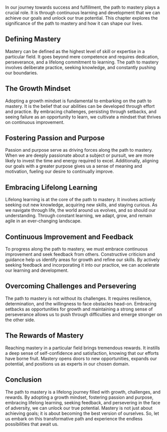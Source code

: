 
In our journey towards success and fulfillment, the path to mastery plays a crucial role. It is through continuous learning and development that we can achieve our goals and unlock our true potential. This chapter explores the significance of the path to mastery and how it can shape our lives.

Defining Mastery
----------------

Mastery can be defined as the highest level of skill or expertise in a particular field. It goes beyond mere competence and requires dedication, perseverance, and a lifelong commitment to learning. The path to mastery involves deliberate practice, seeking knowledge, and constantly pushing our boundaries.

The Growth Mindset
------------------

Adopting a growth mindset is fundamental to embarking on the path to mastery. It is the belief that our abilities can be developed through effort and practice. By embracing challenges, persisting through setbacks, and seeing failure as an opportunity to learn, we cultivate a mindset that thrives on continuous improvement.

Fostering Passion and Purpose
-----------------------------

Passion and purpose serve as driving forces along the path to mastery. When we are deeply passionate about a subject or pursuit, we are more likely to invest the time and energy required to excel. Additionally, aligning our goals with a greater purpose gives us a sense of meaning and motivation, fueling our desire to continually improve.

Embracing Lifelong Learning
---------------------------

Lifelong learning is at the core of the path to mastery. It involves actively seeking out new knowledge, acquiring new skills, and staying curious. As we navigate through life, the world around us evolves, and so should our understanding. Through constant learning, we adapt, grow, and remain agile in an ever-changing landscape.

Continuous Improvement and Feedback
-----------------------------------

To progress along the path to mastery, we must embrace continuous improvement and seek feedback from others. Constructive criticism and guidance help us identify areas for growth and refine our skills. By actively seeking feedback and incorporating it into our practice, we can accelerate our learning and development.

Overcoming Challenges and Persevering
-------------------------------------

The path to mastery is not without its challenges. It requires resilience, determination, and the willingness to face obstacles head-on. Embracing setbacks as opportunities for growth and maintaining a strong sense of perseverance allows us to push through difficulties and emerge stronger on the other side.

The Rewards of Mastery
----------------------

Reaching mastery in a particular field brings tremendous rewards. It instills a deep sense of self-confidence and satisfaction, knowing that our efforts have borne fruit. Mastery opens doors to new opportunities, expands our potential, and positions us as experts in our chosen domain.

Conclusion
----------

The path to mastery is a lifelong journey filled with growth, challenges, and rewards. By adopting a growth mindset, fostering passion and purpose, embracing lifelong learning, seeking feedback, and persevering in the face of adversity, we can unlock our true potential. Mastery is not just about achieving goals; it is about becoming the best version of ourselves. So, let us embark on this transformative path and experience the endless possibilities that await us.
